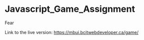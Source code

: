 # Javascript_Game_Assignment
Fear

Link to the live version: https://mbui.bcitwebdeveloper.ca/game/
